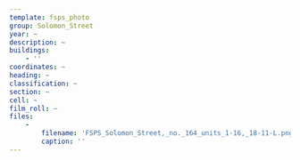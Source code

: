 ```yaml
---
template: fsps_photo
group: Solomon_Street
year: ~
description: ~
buildings:
    - ''
coordinates: ~
heading: ~
classification: ~
section: ~
cell: ~
film_roll: ~
files:
    -
        filename: 'FSPS_Solomon_Street,_no._164_units_1-16,_18-11-L.png'
        caption: ''
---
```

